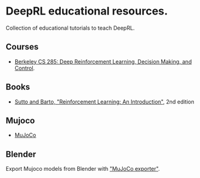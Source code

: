 # DeepRL educational resources.
Collection of educational tutorials to teach DeepRL.

## Courses
- [Berkeley CS 285: Deep Reinforcement Learning, Decision Making, and Control](cs285_deeprl_berkely/README.md).

## Books
- [Sutto and Barto, "Reinforcement Learning: An Introduction"](sutton_barto_rl_texbook/README.md), 2nd edition

## Mujoco
- [MuJoCo](https://mujoco.org/)

## Blender
Export Mujoco models from Blender with ["MuJoCo exporter"](https://github.com/google-deepmind/dm_control/tree/main/dm_control/blender/mujoco_exporter).




